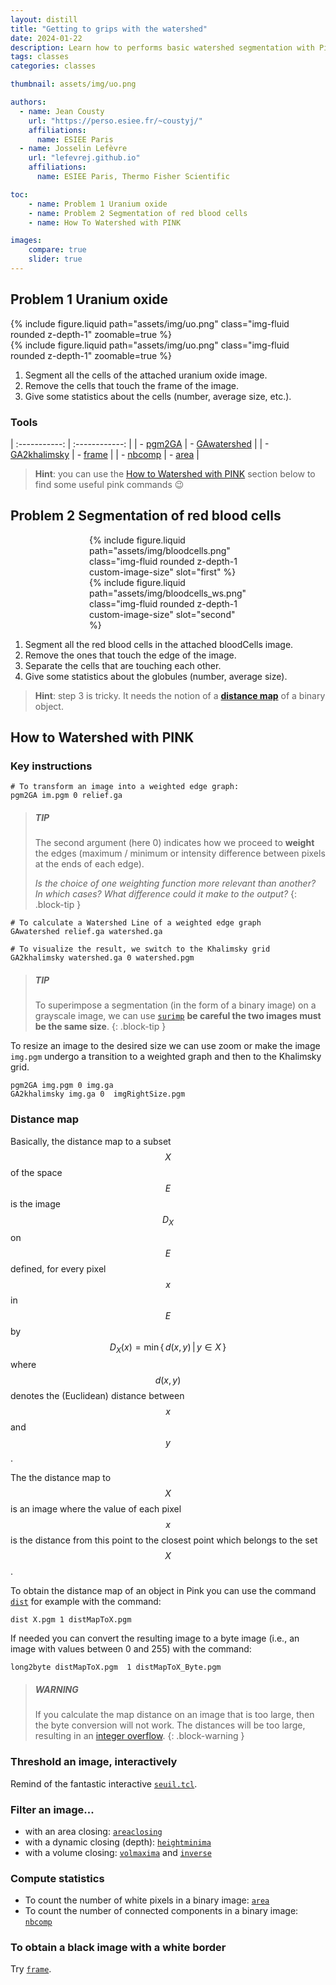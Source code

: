 ```yaml
---
layout: distill
title: "Getting to grips with the watershed"
date: 2024-01-22
description: Learn how to performs basic watershed segmentation with Pink
tags: classes
categories: classes

thumbnail: assets/img/uo.png

authors:
  - name: Jean Cousty
    url: "https://perso.esiee.fr/~coustyj/"
    affiliations:
      name: ESIEE Paris
  - name: Josselin Lefèvre
    url: "lefevrej.github.io"
    affiliations:
      name: ESIEE Paris, Thermo Fisher Scientific

toc:
    - name: Problem 1 Uranium oxide
    - name: Problem 2 Segmentation of red blood cells
    - name: How To Watershed with PINK

images:
    compare: true
    slider: true
---
```


## Problem 1 Uranium oxide

<div class="row">
    <div class="col-sm mt-md-0">
        {% include figure.liquid path="assets/img/uo.png" class="img-fluid rounded z-depth-1"
        zoomable=true %}
    </div>
    <div class="col-sm mt-md-0">
        {% include figure.liquid path="assets/img/uo.png" class="img-fluid rounded z-depth-1"
        zoomable=true %}
    </div>
</div>

1. Segment all the cells of the attached uranium oxide image.
2. Remove the cells that touch the frame of the image.
3. Give some statistics about the cells (number, average size, etc.).

### Tools

| :-----------: | :------------: |
| - [pgm2GA](https://perso.esiee.fr/~coupriem/Pink/doc/html/pgm2GA_8c.html) | - [GAwatershed](https://perso.esiee.fr/~coupriem/Pink/doc/html/GAwatershed_8c.html) |
| - [GA2khalimsky](https://perso.esiee.fr/~coupriem/Pink/doc/html/GA2khalimsky_8c.html) | - [frame](https://perso.esiee.fr/~coupriem/Pink/doc/html/frame_8c.html) |
| - [nbcomp](https://perso.esiee.fr/~coupriem/Pink/doc/html/nbcomp_8c.html) | - [area](https://perso.esiee.fr/~coupriem/Pink/doc/html/area_8c.html) |

> **Hint**: you can use the [How to Watershed with PINK](#how-to-watershed-with-pink) section below to find some useful pink commands :wink:

## Problem 2 Segmentation of red blood cells

<style>
  .slider-example-focus {
    width: 50% !important;
  }

  .slider-example-focus:focus {
    outline: none;
  }

  .center-content {
    display: flex;
    justify-content: center;
  }
</style>

<div class="center-content">
    <img-comparison-slider class="slider-example-focus">
    {% include figure.liquid path="assets/img/bloodcells.png" class="img-fluid rounded z-depth-1 custom-image-size" slot="first" %}
    {% include figure.liquid path="assets/img/bloodcells_ws.png" class="img-fluid rounded z-depth-1 custom-image-size" slot="second" %}
    </img-comparison-slider>
</div>

1. Segment all the red blood cells in the attached bloodCells image.
2. Remove the ones that touch the edge of the image.
3. Separate the cells that are touching each other.
4. Give some statistics about the globules (number, average size).

> **Hint**: step 3 is tricky. It needs the notion of a [**distance map**](#distance-map) of a binary object.

## How to Watershed with PINK

### Key instructions

```shell
# To transform an image into a weighted edge graph:
pgm2GA im.pgm 0 relief.ga
```

> ##### TIP
>
> The second argument (here 0) indicates how we proceed to **weight**
> the edges (maximum / minimum or intensity difference between pixels at the ends of each edge).
>
> *Is the choice of one weighting function more relevant than another?
> In which cases?
> What difference could it make to the output?*
{: .block-tip }

```shell
# To calculate a Watershed Line of a weighted edge graph
GAwatershed relief.ga watershed.ga

# To visualize the result, we switch to the Khalimsky grid
GA2khalimsky watershed.ga 0 watershed.pgm
```

> ##### TIP
>
> To superimpose a segmentation (in the form of a binary image) on a grayscale image,
> we can use [`surimp`](https://perso.esiee.fr/~coupriem/Pink/doc/html/surimp_8c.html) **be careful the two images must be the same size**.
{: .block-tip }

To resize an image to the desired size we can use zoom or make the image `img.pgm` undergo a transition to a weighted graph and then to the Khalimsky grid.

```shell
pgm2GA img.pgm 0 img.ga
GA2khalimsky img.ga 0  imgRightSize.pgm
```

### Distance map

Basically, the distance map to a subset $$X$$ of the space $$E$$ is the image $$D_X$$ on $$E$$ defined, for every pixel $$x$$ in $$E$$ by
$$ D_X(x) = \min \{ \, d(x,y) \, | \, y \in X \, \} $$ where $$d(x,y)$$ denotes the (Euclidean) distance between $$x$$ and $$y$$.

The the distance map to $$X$$ is an image where the value of each pixel $$x$$ is the distance from this point to the closest point which belongs to the set $$X$$.

To obtain the distance map of an object in Pink you can use the command [`dist`](https://perso.esiee.fr/~coupriem/Pink/doc/html/dist_8c.html) for example with the command:

```shell
dist X.pgm 1 distMapToX.pgm
```

If needed you can convert the resulting image to a byte image (i.e., an image with values between 0 and 255) with the command:

```shell
long2byte distMapToX.pgm  1 distMapToX_Byte.pgm
```

> ##### WARNING
>
> If you calculate the map distance on an image that is too large,
> then the byte conversion will not work. The distances will be too large,
> resulting in an [integer overflow](https://www.wikiwand.com/en/Integer_overflow).
{: .block-warning }

### Threshold an image, interactively

Remind of the fantastic interactive [`seuil.tcl`](https://perso.esiee.fr/~coupriem/Pink/doc/html/seuil_8tcl.html).

### Filter an image...

* with an area closing: [`areaclosing`](https://perso.esiee.fr/~coupriem/Pink/doc/html/areaclosing_8c.html)
* with a dynamic closing (depth): [`heightminima`](https://perso.esiee.fr/~coupriem/Pink/doc/html/heightminima_8c.html)
* with a volume closing: [`volmaxima`](https://perso.esiee.fr/~coupriem/Pink/doc/html/volmaxima_8c.html) and [`inverse`](https://perso.esiee.fr/~coupriem/Pink/doc/html/inverse_8c.html)

### Compute statistics 

* To count the number of white pixels in a binary image: [`area`](https://perso.esiee.fr/~coupriem/Pink/doc/html/area_8c.html)
* To count the number of connected components in a binary image: [`nbcomp`](https://perso.esiee.fr/~coupriem/Pink/doc/html/nbcomp_8c.html)

### To obtain a black image with a white border

Try [`frame`](https://perso.esiee.fr/~coupriem/Pink/doc/html/frame_8c.html).